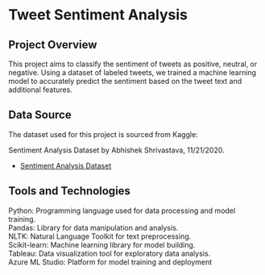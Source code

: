 # Tweet Sentiment Analysis

## Project Overview
This project aims to classify the sentiment of tweets as positive, neutral, or negative. Using a dataset of labeled tweets, we trained a machine learning model to accurately predict the sentiment based on the tweet text and additional features.

## Data Source
The dataset used for this project is sourced from Kaggle:

Sentiment Analysis Dataset by Abhishek Shrivastava, 11/21/2020.
- [Sentiment Analysis Dataset](https://www.kaggle.com/datasets/abhi8923shriv/sentiment-analysis-dataset)

## Tools and Technologies
Python: Programming language used for data processing and model training.  
Pandas: Library for data manipulation and analysis.  
NLTK: Natural Language Toolkit for text preprocessing.  
Scikit-learn: Machine learning library for model building.  
Tableau: Data visualization tool for exploratory data analysis.  
Azure ML Studio: Platform for model training and deployment  


